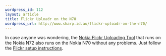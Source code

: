 ```yaml
--- 
wordpress_id: 112
layout: article
title: Flickr Uploadr on the N70
wordpress_url: http://www.sharp.id.au/flickr-uploadr-on-the-n70/
---
```

In case anyone was wondering, the <a href="http://www.europe.nokia.com/A4164154">Nokia Flickr Uploading Tool</a> that runs on the Nokia N72 also runs on the Nokia N70 without any problems. Just follow the <a href="http://www.flickr.com/nokia/configure/n72/">Flickr setup instructions</a>.
